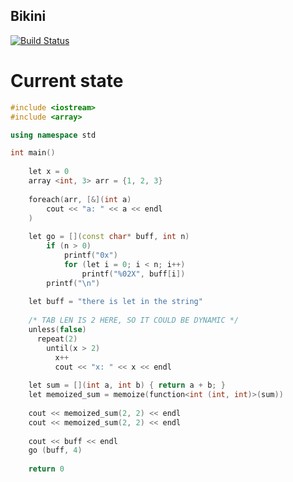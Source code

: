 Bikini
------

[![Build Status](https://travis-ci.org/Heather/Bikini.png?branch=master)](https://travis-ci.org/Heather/Bikini)

Current state
=============

``` cpp
#include <iostream>
#include <array>

using namespace std

int main()
    
    let x = 0
    array <int, 3> arr = {1, 2, 3}
    
    foreach(arr, [&](int a)
        cout << "a: " << a << endl
    )
    
    let go = [](const char* buff, int n)
        if (n > 0)
            printf("0x")
            for (let i = 0; i < n; i++)
                printf("%02X", buff[i])
        printf("\n")
    
    let buff = "there is let in the string"
    
    /* TAB LEN IS 2 HERE, SO IT COULD BE DYNAMIC */
    unless(false)
      repeat(2)
        until(x > 2)
          x++
          cout << "x: " << x << endl
    
    let sum = [](int a, int b) { return a + b; }
    let memoized_sum = memoize(function<int (int, int)>(sum))
    
    cout << memoized_sum(2, 2) << endl
    cout << memoized_sum(2, 2) << endl
    
    cout << buff << endl
    go (buff, 4)
    
    return 0
```